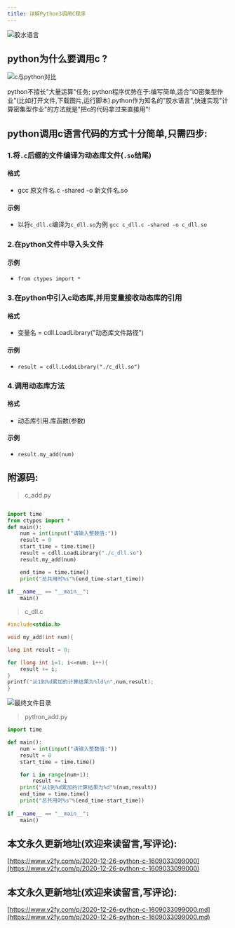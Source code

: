 ```yaml
---
title: 详解Python3调用C程序
---
```




![胶水语言](https://www.v2fy.com/asset/0i/jikemiji/jikemiji-md/2020-12-26-python-c-1609033099000.assets/3203841-12007d409b6d1cf8.png)


## python为什么要调用c ?

![c与python对比](https://www.v2fy.com/asset/0i/jikemiji/jikemiji-md/2020-12-26-python-c-1609033099000.assets/3203841-1b5fbcfd3925af4c.png)


python不擅长"大量运算"任务;
python程序优势在于:编写简单,适合"IO密集型作业"(比如打开文件,下载图片,运行脚本).python作为知名的"胶水语言",快速实现"计算密集型作业"的方法就是"把c的代码拿过来直接用"!

## python调用c语言代码的方式十分简单,只需四步:

### 1.将`.c`后缀的文件编译为动态库文件(`.so`结尾)
#### 格式

- gcc 原文件名.c -shared -o 新文件名.so

#### 示例

- 以将`c_dll.c`编译为`c_dll.so`为例
`gcc c_dll.c -shared -o c_dll.so`

### 2.在python文件中导入头文件
#### 示例

- `from ctypes import *`

### 3.在python中引入c动态库,并用变量接收动态库的引用
#### 格式

- 变量名 = cdll.LoadLibrary("动态库文件路径")

#### 示例 
- `result = cdll.LodaLibrary("./c_dll.so")`

### 4.调用动态库方法
#### 格式

- 动态库引用.库函数(参数)

#### 示例
- `result.my_add(num)`


## 附源码:

> c_add.py



```python

import time
from ctypes import *
def main():
    num = int(input("请输入整数值:"))
    result = 0
    start_time = time.time()
    result = cdll.LoadLibrary("./c_dll.so")
    result.my_add(num)

    end_time = time.time()
    print("总共用时%s"%(end_time-start_time))
    
if __name__ == "__main__":
    main()

```


> c_dll.c


```c
#include<stdio.h>

void my_add(int num){

long int result = 0;

for (long int i=1; i<=num; i++){
    result += i;
}
printf("从1到%d累加的计算结果为%ld\n",num,result);
}
```

![最终文件目录](https://www.v2fy.com/asset/0i/jikemiji/jikemiji-md/2020-12-26-python-c-1609033099000.assets/3203841-abc54a1d9457f6b2.png)

>python_add.py


```python
import time

def main():
    num = int(input("请输入整数值:"))
    result = 0
    start_time = time.time()

    for i in range(num+1):
        result += i
    print("从1到%d累加的计算结果为%d"%(num,result))
    end_time = time.time()
    print("总共用时%s"%(end_time-start_time))
    
if __name__ == "__main__":
    main()

```







## 本文永久更新地址(欢迎来读留言,写评论):

[https://www.v2fy.com/p/2020-12-26-python-c-1609033099000](https://www.v2fy.com/p/2020-12-26-python-c-1609033099000)

## 本文永久更新地址(欢迎来读留言,写评论):

[https://www.v2fy.com/p/2020-12-26-python-c-1609033099000.md](https://www.v2fy.com/p/2020-12-26-python-c-1609033099000.md)
